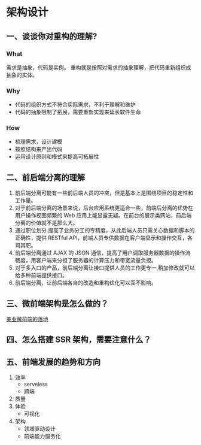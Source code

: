 # 架构设计

## 一、谈谈你对重构的理解?

### What

需求是抽象，代码是实例。
重构就是按照对需求的抽象理解，把代码重新组织成抽象的实体。

### Why

- 代码的组织方式不符合实际需求，不利于理解和维护
- 代码的抽象限制了拓展，需要重新实现来延长软件生命

### How

- 梳理需求，设计建模
- 按照结构来产出代码
- 运用设计原则和模式来提高可拓展性

## 二、前后端分离的理解

1. 前后端分离可能有一些前后端人员的冲突，但是基本上是围绕项目的稳定性和工作量。
2. 对于前后端分离的场景来说，后台应用系统更适合一些，前端后分离的优势在用户操作视图频繁的 Web 应用上能显露无疑。在前台的展示类网站，前后端分离的价值就不是那么大。
3. 通过职位划分 提高了业务分工的专精度，从此后端人员只需关心数据和脚本的正确性，提供 RESTful API，前端人员专供数据在客户端显示和操作交互，各司其职。
4. 前后端分离通过 AJAX 的 JSON 通信，提高了用户调取服务器数据的操作流畅度，用客户端来分担了服务器的计算压力和带宽流量负担。
5. 对于多入口的产品，前后端分离让接口提供人员的工作更专一,稍加修改就可以给多种前端提供接口。
6. 前后端分离，让前后端各自的改造和重构优化可以互不影响。

## 三、微前端架构是怎么做的？

[美业微前端的落地](https://github.com/94dreamer/Note/tree/master/A2021/美业微前端的落地)

## 四、怎么搭建 SSR 架构，需要注意什么？

## 五、前端发展的趋势和方向

1. 效率
   - serveless
   - 跨端
2. 质量
3. 体验
   - 可视化
4. 架构
   - 领域驱动设计
   - 前端能力服务化
